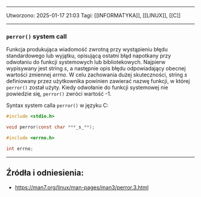 
---
Utworzono: 2025-01-17 21:03
Tagi: [[INFORMATYKA]], [[LINUX]], [[C]]

---

### **`perror()` system call**
Funkcja produkująca wiadomość zwrotną przy wystąpieniu błędu standardowego lub wyjątku, opisującą ostatni błąd napotkany przy odwołaniu do funkcji systemowych lub bibliotekowych. Najpierw wypisywany jest string *s*, a następnie opis błędu odpowiadający obecnej wartości zmiennej *errno*. W celu zachowania dużej skuteczności, string *s* definiowany przez użytkownika powinien zawierać nazwę funkcji, w której `perror()` został użyty. Kiedy odwołanie do funkcji systemowej nie powiedzie się, `perror()` zwróci wartość -1.

Syntax system calla `perror()` w języku C:

```c
#include <stdio.h>

void perror(const char ***_s_**);

#include <errno.h>

int errno;
```
 


---
## Źródła i odniesienia:
- https://man7.org/linux/man-pages/man3/perror.3.html
